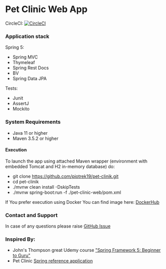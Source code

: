 # Pet Clinic Web App
CircleCI: [![CircleCI](https://circleci.com/gh/piotrek19/pet-clinik/tree/master.svg?style=svg&circle-token=da37dfe74512bd91609a6da6317f0c2e7a4a2b99)](https://circleci.com/gh/piotrek19/pet-clinik/tree/master)

### Application stack
Spring 5:
- Spring MVC
- Thymeleaf
- Spring Rest Docs
- BV
- Spring Data JPA

Tests:
- Junit
- AssertJ
- Mockito

### System Requirements
- Java 11 or higher
- Maven 3.5.2 or higher

#### Execution
To launch the app using attached Maven wrapper (environment with embedded Tomcat and H2 in-memory database) do:
- git clone https://github.com/piotrek19/pet-clinik.git
- cd pet-clinik
- ./mvnw clean install -DskipTests
- ./mvnw spring-boot:run -f ./pet-clinic-web/pom.xml

If You prefer execution using Docker You can find image here: [DockerHub](https://hub.docker.com/r/piotrek19/pet-clinic)
### Contact and Support
In case of any questions please raise [GitHub Issue](https://github.com/piotrek19/pet-clinik/issues)

### Inspired By:
- John's Thompson great Udemy course ["Spring Framework 5: Beginner to Guru"](https://www.udemy.com/spring-framework-5-beginner-to-guru)
- Pet Clinic [Spring reference application](https://github.com/spring-projects/spring-petclinic)
